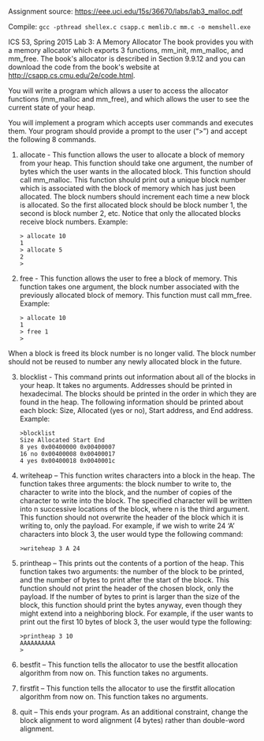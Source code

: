 Assignment source: https://eee.uci.edu/15s/36670/labs/lab3_malloc.pdf

Compile: `gcc -pthread shellex.c csapp.c memlib.c mm.c -o memshell.exe`

ICS 53, Spring 2015
Lab 3: A Memory Allocator
The book provides you with a memory allocator which exports 3 functions, mm_init,
mm_malloc, and mm_free. The book's allocator is described in Section 9.9.12 and
you can download the code from the book's website at http://csapp.cs.cmu.edu/2e/code.html.

You will write a program which allows a user to access the allocator functions
(mm_malloc and mm_free), and which allows the user to see the current state of
your heap.

You will implement a program which accepts user commands and executes them.
Your program should provide a prompt to the user (“>”) and accept the following 8
commands.

1. allocate - This function allows the user to allocate a block of memory from
your heap. This function should take one argument, the number of bytes
which the user wants in the allocated block. This function should call
mm_malloc. This function should print out a unique block number which is
associated with the block of memory which has just been allocated. The block
numbers should increment each time a new block is allocated. So the first
allocated block should be block number 1, the second is block number 2, etc.
Notice that only the allocated blocks receive block numbers.
Example:
	```
	> allocate 10
	1
	> allocate 5
	2
	>
	```

2. free - This function allows the user to free a block of memory. This function
takes one argument, the block number associated with the previously
allocated block of memory. This function must call mm_free.
Example:
	```
	> allocate 10
	1
	> free 1
	>
	```
When a block is freed its block number is no longer valid. The block number should
not be reused to number any newly allocated block in the future.

3. blocklist - This command prints out information about all of the blocks in your
heap. It takes no arguments. Addresses should be printed in hexadecimal. The blocks
should be printed in the order in which they are found in the heap. The following
information should be printed about each block: Size, Allocated (yes or no), Start
address, and End address. Example:
	```
	>blocklist
	Size Allocated Start End
	8 yes 0x00400000 0x00400007
	16 no 0x00400008 0x00400017
	4 yes 0x00400018 0x0040001c
	```

4. writeheap – This function writes characters into a block in the heap. The
function takes three arguments: the block number to write to, the character to
write into the block, and the number of copies of the character to write into the
block. The specified character will be written into n successive locations of
the block, where n is the third argument. This function should not overwrite
the header of the block which it is writing to, only the payload.
For example, if we wish to write 24 ‘A’ characters into block 3, the user would type
the following command:
	```
	>writeheap 3 A 24
	```

5. printheap – This prints out the contents of a portion of the heap. This function
takes two arguments: the number of the block to be printed, and the number
of bytes to print after the start of the block. This function should not print the
header of the chosen block, only the payload. If the number of bytes to print
is larger than the size of the block, this function should print the bytes anyway,
even though they might extend into a neighboring block.
For example, if the user wants to print out the first 10 bytes of block 3, the user would
type the following:
	```
	>printheap 3 10
	AAAAAAAAAA
	>
	```

6. bestfit – This function tells the allocator to use the bestfit allocation algorithm
from now on. This function takes no arguments.

7. firstfit – This function tells the allocator to use the firstfit allocation algorithm
from now on. This function takes no arguments.

8. quit – This ends your program.
As an additional constraint, change the block alignment to word alignment (4 bytes)
rather than double-word alignment.
